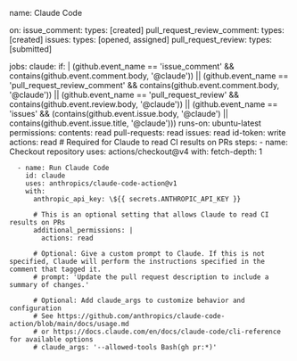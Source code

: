 <!--
name: 'Data: GitHub Actions workflow for @claude mentions'
description: >-
  GitHub Actions workflow template for triggering Claude Code via @claude
  mentions
ccVersion: 2.0.14
-->
name: Claude Code

on:
  issue_comment:
    types: [created]
  pull_request_review_comment:
    types: [created]
  issues:
    types: [opened, assigned]
  pull_request_review:
    types: [submitted]

jobs:
  claude:
    if: |
      (github.event_name == 'issue_comment' && contains(github.event.comment.body, '@claude')) ||
      (github.event_name == 'pull_request_review_comment' && contains(github.event.comment.body, '@claude')) ||
      (github.event_name == 'pull_request_review' && contains(github.event.review.body, '@claude')) ||
      (github.event_name == 'issues' && (contains(github.event.issue.body, '@claude') || contains(github.event.issue.title, '@claude')))
    runs-on: ubuntu-latest
    permissions:
      contents: read
      pull-requests: read
      issues: read
      id-token: write
      actions: read # Required for Claude to read CI results on PRs
    steps:
      - name: Checkout repository
        uses: actions/checkout@v4
        with:
          fetch-depth: 1

      - name: Run Claude Code
        id: claude
        uses: anthropics/claude-code-action@v1
        with:
          anthropic_api_key: \${{ secrets.ANTHROPIC_API_KEY }}

          # This is an optional setting that allows Claude to read CI results on PRs
          additional_permissions: |
            actions: read

          # Optional: Give a custom prompt to Claude. If this is not specified, Claude will perform the instructions specified in the comment that tagged it.
          # prompt: 'Update the pull request description to include a summary of changes.'

          # Optional: Add claude_args to customize behavior and configuration
          # See https://github.com/anthropics/claude-code-action/blob/main/docs/usage.md
          # or https://docs.claude.com/en/docs/claude-code/cli-reference for available options
          # claude_args: '--allowed-tools Bash(gh pr:*)'

